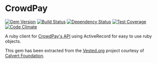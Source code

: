 # CrowdPay

[![Gem Version](https://badge.fury.io/rb/qwinix%2Fcrowd_pay.svg)](https://badge.fury.io/rb/qwinix%2Fcrowd_pay)
[![Build Status](https://travis-ci.org/Qwinix/crowd_pay.svg?branch=master)](https://travis-ci.org/Qwinix/crowd_pay)
[![Dependency Status](https://gemnasium.com/Qwinix/crowd_pay.svg)](https://gemnasium.com/Qwinix/crowd_pay)
[![Test Coverage](https://codeclimate.com/github/Qwinix/crowd_pay/badges/coverage.svg)](https://codeclimate.com/github/Qwinix/crowd_pay/coverage)
[![Code Climate](https://codeclimate.com/github/Qwinix/crowd_pay/badges/gpa.svg)](https://codeclimate.com/github/Qwinix/crowd_pay)


A ruby client for [CrowdPay's API](//crowdpay.com/api-documentation) using ActiveRecord for easy to use ruby objects.

This gem has been extracted from the [Vested.org](//vested.org) project courtesy of [Calvert Foundation](calvertfoundation.org).
